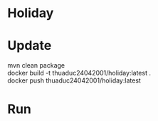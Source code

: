 # Holiday

# Update

mvn clean package  
docker build -t thuaduc24042001/holiday:latest .  
docker push thuaduc24042001/holiday:latest

# Run
